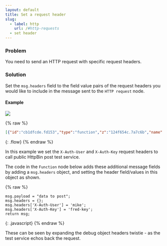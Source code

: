 ```yaml
---
layout: default
title: Set a request header
slug:
  - label: http
    url: /#http-requests
  - set header
---
```


### Problem

You need to send an HTTP request with specific request headers.

### Solution

Set the `msg.headers` field to the field value pairs of the request headers you would like to include in the
message sent to the <code class="node">HTTP request</code> node.

#### Example

![](/images/http/set-request-header.png)

{% raw %}
~~~json
[{"id":"cb1dfcde.fd153","type":"function","z":"124f654c.7a7c6b","name":"set payload and headers","func":"msg.payload = \"data to post\";\nmsg.headers = {};\nmsg.headers['X-Auth-User'] = 'mike';\nmsg.headers['X-Auth-Key'] = 'fred-key';\n\nreturn msg;","outputs":1,"noerr":0,"initialize":"","finalize":"","x":275,"y":600,"wires":[["e44209e7.752698"]]},{"id":"dcf34aab.218928","type":"inject","z":"124f654c.7a7c6b","name":"","repeat":"","crontab":"","once":false,"topic":"","payload":"","payloadType":"date","x":85,"y":600,"wires":[["cb1dfcde.fd153"]]},{"id":"e44209e7.752698","type":"http request","z":"124f654c.7a7c6b","name":"post to HttpBin","method":"POST","ret":"obj","paytoqs":"ignore","url":"https://httpbin.org/post","tls":"","persist":false,"proxy":"","authType":"","x":485,"y":600,"wires":[["ee306582.f0dde8"]]},{"id":"ee306582.f0dde8","type":"debug","z":"124f654c.7a7c6b","name":"","active":true,"console":"false","complete":"false","x":655,"y":600,"wires":[]}]
~~~
{: .flow}
{% endraw %}

In this example we set the `X-Auth-User` and `X-Auth-Key` request headers to call public HttpBin post test service.

The code in the <code class="node">Function</code> node below adds these additional message
fields by adding a `msg.headers` object, and setting the header field/values in this object as shown.

{% raw %}
~~~text
msg.payload = "data to post";
msg.headers = {};
msg.headers['X-Auth-User'] = 'mike';
msg.headers['X-Auth-Key'] = 'fred-key';
return msg;
~~~
{: .javascript}
{% endraw %}

These can be seen by expanding the debug object headers twistie - as the test service echos back the request.

